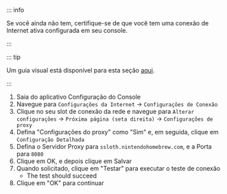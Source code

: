 ::: info

Se você ainda não tem, certifique-se de que você tem uma conexão de Internet ativa configurada em seu console.

:::

::: tip

Um guia visual está disponível para esta seção [aqui](/images/screenshots/set-proxy.png).

:::

1. Saia do aplicativo Configuração do Console
2. Navegue para `Configurações da Internet` -> `Configurações de Conexão`
3. Clique no seu slot de conexão da rede e navegue para `Alterar configurações` -> `Próxima página (seta direita)` -> `Configurações de proxy`
4. Defina "Configurações do proxy" como "Sim" e, em seguida, clique em `Configuração Detalhada`
5. Defina o Servidor Proxy para `ssloth.nintendohomebrew.com`, e a Porta para `8080`
6. Clique em OK, e depois clique em Salvar
7. Quando solicitado, clique em "Testar" para executar o teste de conexão
   - The test should succeed
8. Clique em "OK" para continuar
